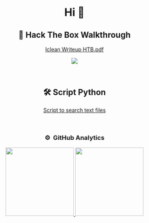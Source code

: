 
<div align="center">
<h1 align="center">Hi 👋</h1>

## :open_book: Hack The Box Walkthrough

[Iclean Writeup HTB.pdf](https://github.com/Milamagof/Iclean-HTB-walkthrough/blob/e4004530de083371eca9f731badb73a8395ec52b/Iclean%20Writeup%20HTB.pdf)

![](https://github.com/Milamagof/Iclean-HTB-walkthrough/blob/e4c6d667dfbe44e6fcdca69bd8e377e3267e0260/iclean.png)                                                                           

</td>

<td width="50%">
               <br>


## 	:hammer_and_wrench: Script Python


[Script to search text files](https://github.com/Milamagof/Script-to-search-text-files.git) 


                                                                             
</td>

<td width="50%">
               <br>




### ⚙️ &nbsp;GitHub Analytics

<p align="center">
<a href="https://github.com/MilaMagof">
  <img height="180em" src="https://github-readme-stats-eight-theta.vercel.app/api?username=MilaMagof&show_icons=true&theme=algolia&include_all_commits=true&count_private=true"/>
  <img height="180em" src="https://github-readme-stats-eight-theta.vercel.app/api/top-langs/?username=MilaMagof&layout=compact&langs_count=8&theme=algolia"/>
</a>
</p>
